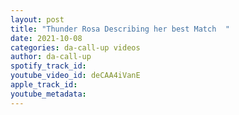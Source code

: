 ```yaml
---
layout: post
title: "Thunder Rosa Describing her best Match ￼"
date: 2021-10-08
categories: da-call-up videos
author: da-call-up
spotify_track_id: 
youtube_video_id: deCAA4iVanE
apple_track_id: 
youtube_metadata: 
---
```


